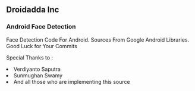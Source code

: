 <h2> Droidadda Inc </h2>

<h3> Android Face Detection </h3>
Face Detection Code For Android. Sources From Google Android Libraries.
Good Luck for Your Commits

Special Thanks to :
<li>Verdiyanto Saputra</li>
<li>Sunmughan Swamy</li>
<li>And all those who are implementing this source</li>
